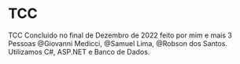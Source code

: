 # TCC
TCC Concluido no final de Dezembro de 2022 feito por mim e mais 3 Pessoas @Giovanni Medicci, @Samuel Lima, @Robson dos Santos. Utilizamos C#, ASP.NET e Banco de Dados.
